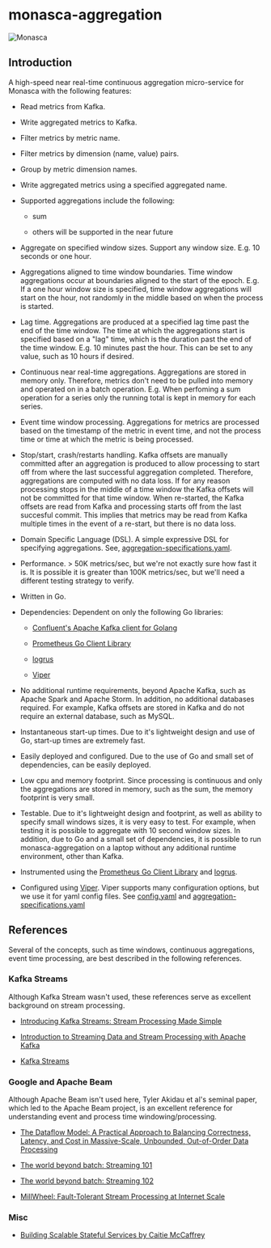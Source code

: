# monasca-aggregation

![Monasca](https://photos-3.dropbox.com/t/2/AABUtCKREPgNoxyDzwPS9R2zACBW2i8lhO3QRHykGthlvw/12/442004266/png/32x32/3/1489042800/0/2/OpenStack_Project_Monasca_mascot.png/EPrB40IYj54HIAIoAg/nxOqRLZpYcMepsb_bitQEmj0VGCfwUnnwTOP-tjNFGs?dl=0&size=1600x1200&size_mode=3)

## Introduction

A high-speed near real-time continuous aggregation micro-service for Monasca with the following features:

* Read metrics from Kafka.

* Write aggregated metrics to Kafka.

* Filter metrics by metric name.

* Filter metrics by dimension (name, value) pairs.

* Group by metric dimension names.

* Write aggregated metrics using a specified aggregated name.

* Supported aggregations include the following:
 
  * sum
  
  * others will be supported in the near future

* Aggregate on specified window sizes. Support any window size. E.g. 10 seconds or one hour.

* Aggregations aligned to time window boundaries.
Time window aggregations occur at boundaries aligned to the start of the epoch.
E.g. If a one hour window size is specified, time window aggregations will start on the hour, not randomly in the middle based on when the process is started.

* Lag time. Aggregations are produced at a specified lag time past the end of the time window.
The time at which the aggregations start is specified based on a "lag" time, which is the duration past the end of the time window.
E.g. 10 minutes past the hour. This can be set to any value, such as 10 hours if desired.

* Continuous near real-time aggregations.
Aggregations are stored in memory only.
Therefore, metrics don't need to be pulled into memory and operated on in a batch operation.
E.g. When perfoming a sum operation for a series only the running total is kept in memory for each series.

* Event time window processing.
Aggregations for metrics are processed based on the timestamp of the metric in event time, and not the process time or time at which the metric is being processed.

* Stop/start, crash/restarts handling.
Kafka offsets are manually committed after an aggregation is produced to allow processing to start off from where the last successful aggregation completed.
Therefore, aggregations are computed with no data loss.
If for any reason  processing stops in the middle of a time window the Kafka offsets will not be committed for that time window.
When re-started, the Kafka offsets are read from Kafka and processing starts off from the last succesful commit.
This implies that metrics may be read from Kafka multiple times in the event of a re-start, but there is no data loss.

* Domain Specific Language (DSL).
A simple expressive DSL for specifying aggregations.
See, [aggregation-specifications.yaml](aggregation-specifications.yaml).

* Performance. > 50K metrics/sec, but we're not exactly sure how fast it is.
It is possible it is greater than 100K metrics/sec, but we'll need a different testing strategy to verify.

* Written in Go.

* Dependencies: Dependent on only the following Go libraries:

  * [Confluent's Apache Kafka client for Golang](https://github.com/confluentinc/confluent-kafka-go)

  * [Prometheus Go Client Library](https://github.com/prometheus/client_golang)

  * [logrus](https://github.com/sirupsen/logrus)

  * [Viper](https://github.com/spf13/viper)

* No additional runtime requirements, beyond Apache Kafka, such as Apache Spark and Apache Storm.
In addition, no additional databases required.
For example, Kafka offsets are stored in Kafka and do not require an external database, such as MySQL.

* Instantaneous start-up times.
Due to it's lightweight design and use of Go, start-up times are extremely fast.

* Easily deployed and configured.
Due to the use of Go and small set of dependencies, can be easily deployed.

* Low cpu and memory footprint.
Since processing is continuous and only the aggregations are stored in memory, such as the sum, the memory footprint is very small.

* Testable.
Due to it's lightweight design and footprint, as well as ability to specify small windows sizes, it is very easy to test.
For example, when testing it is possible to aggregate with 10 second window sizes.
In addition, due to Go and a small set of dependencies, it is possible to run monasca-aggregation on a laptop without any additional runtime environment, other than Kafka.

* Instrumented using the [Prometheus Go Client Library](https://github.com/prometheus/client_golang) and [logrus](https://github.com/sirupsen/logrus).

* Configured using [Viper](https://github.com/spf13/viper).
Viper supports many configuration options, but we use it for yaml config files.
See [config.yaml](config.yaml) and [aggregation-specifications.yaml](aggregation-specifications.yaml)

## References

Several of the concepts, such as time windows, continuous aggregations, event time processing, are best described in the following references.

### Kafka Streams

Although Kafka Stream wasn't used, these references serve as excellent background on stream processing.

* [Introducing Kafka Streams: Stream Processing Made Simple](https://www.confluent.io/blog/introducing-kafka-streams-stream-processing-made-simple/)

* [Introduction to Streaming Data and Stream Processing with Apache Kafka](https://www.confluent.io/apache-kafka-talk-series/introduction-to-stream-processing-with-apache-kafka/})

* [Kafka Streams](http://docs.confluent.io/3.0.0/streams/)

### Google and Apache Beam

Although Apache Beam isn't used here, Tyler Akidau et al's seminal paper, which led to the Apache Beam project, is an excellent reference for understanding event and process time windowing/processing.

* [The Dataflow Model: A Practical Approach to Balancing
 Correctness, Latency, and Cost in Massive-Scale,
 Unbounded, Out-of-Order Data Processing](http://www.vldb.org/pvldb/vol8/p1792-Akidau.pdf)
 
* [The world beyond batch: Streaming 101](https://www.oreilly.com/ideas/the-world-beyond-batch-streaming-101)
 
* [The world beyond batch: Streaming 102](https://www.oreilly.com/ideas/the-world-beyond-batch-streaming-102)

* [MillWheel: Fault-Tolerant Stream Processing at Internet Scale](https://research.google.com/pubs/pub41378.html)

### Misc
 
* [Building Scalable Stateful Services by Caitie McCaffrey](https://www.youtube.com/watch?v=H0i_bXKwujQ&feature=youtu.be&a)